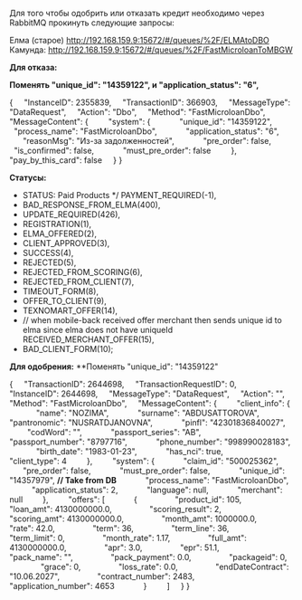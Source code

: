 Для того чтобы одобрить или отказать кредит необходимо через RabbitMQ прокинуть следующие запросы: 

Елма (старое)
http://192.168.159.9:15672/#/queues/%2F/ELMAtoDBO
Камунда:
http://192.168.159.9:15672/#/queues/%2F/FastMicroloanToMBGW

**Для отказа:**

**Поменять "unique_id": "14359122", и  "application_status": "6",** 

{
    "InstanceID": 2355839,
    "TransactionID": 366903,
    "MessageType": "DataRequest",
    "Action": "Dbo",
    "Method": "FastMicroloanDbo",
    "MessageContent": {
        "system": {
            "unique_id": "14359122",
            "process_name": "FastMicroloanDbo",
            "application_status": "6",
            "reasonMsg": "Из-за задолженностей",
            "pre_order": false,
            "is_confirmed": false,
            "must_pre_order": false
        },
        "pay_by_this_card": false
    }
}

**Статусы:**
* STATUS: Paid Products */ PAYMENT_REQUIRED(-1), 
* BAD_RESPONSE_FROM_ELMA(400), 
* UPDATE_REQUIRED(426), 
* REGISTRATION(1), 
* ELMA_OFFERED(2), 
* CLIENT_APPROVED(3), 
* SUCCESS(4), 
* REJECTED(5), 
* REJECTED_FROM_SCORING(6), 
* REJECTED_FROM_CLIENT(7),
* TIMEOUT_FORM(8), 
* OFFER_TO_CLIENT(9), 
* TEXNOMART_OFFER(14), 
* // when mobile-back received offer merchant then sends unique id to elma since elma does not have uniqueId RECEIVED_MERCHANT_OFFER(15),
* BAD_CLIENT_FORM(10);


**Для одобрения:**
**Поменять "unique_id": "14359122"

{
    "TransactionID": 2644698,
    "TransactionRequestID": 0,
    "InstanceID": 2644698,
    "MessageType": "DataRequest",
    "Action": "",
    "Method": "FastMicroloanDbo",
    "MessageContent": {
        "client_info": {
            "name": "NOZIMA",
            "surname": "ABDUSATTOROVA",
            "pantronomic": "NUSRATDJANOVNA",
            "pinfl": "42301836840027",
            "codWord": "",
            "passport_series": "AB",
            "passport_number": "8797716",
            "phone_number": "998990028183",
            "birth_date": "1983-01-23",
            "has_nci": true,
            "client_type": 4
        },
        "system": {
            "claim_id": "500025362",
            "pre_order": false,
            "must_pre_order": false,
            "unique_id": "14357979", **// Take from DB** 
            "process_name": "FastMicroloanDbo",
            "application_status": 2,
            "language": null,
            "merchant": null
        },
        "offers": [
            {
                "product_id": 105,
                "loan_amt": 4130000000.0,
                "scoring_result": 2,
                "scoring_amt": 4130000000.0,
                "month_amt": 1000000.0,
                "rate": 42.0,
                "term": 36,
                "term_line": 36,
                "term_limit": 0,
                "month_rate": 1.17,
                "full_amt": 4130000000.0,
                "apr": 3.0,
                "epr": 51.1,
                "pack_name": "",
                "pack_payment": 0.0,
                "packageid": 0,
                "grace": 0,
                "loss_rate": 0.0,
                "endDateContract": "10.06.2027",
                "contract_number": 2483,
                "application_number": 4653
            }
        ]
    }
}

